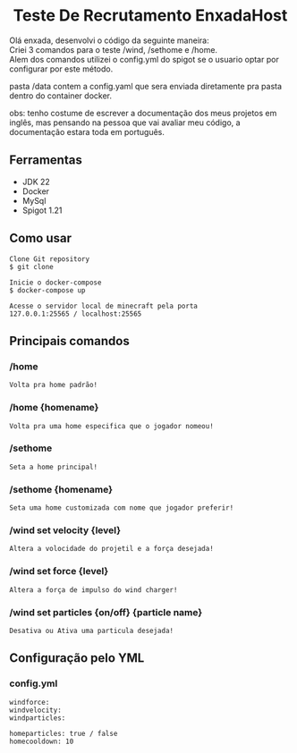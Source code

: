 <h1 align="center">Teste De Recrutamento EnxadaHost</h1>

Olá enxada, desenvolvi o código da seguinte maneira:<br/>
Criei 3 comandos para o teste /wind, /sethome e /home.<br/>
Alem dos comandos utilizei o config.yml do spigot se o usuario optar por configurar por este método.

pasta /data contem a config.yaml que sera enviada diretamente pra pasta dentro do container docker.

obs: tenho costume de escrever a documentação dos meus projetos em inglês, mas pensando
na pessoa que vai avaliar meu código, a documentação estara toda em português.

## Ferramentas
- JDK 22
- Docker
- MySql
- Spigot 1.21

## Como usar
```
Clone Git repository
$ git clone 
```

```
Inicie o docker-compose
$ docker-compose up
```

```
Acesse o servidor local de minecraft pela porta
127.0.0.1:25565 / localhost:25565
```
## Principais comandos
### /home
 `Volta pra home padrão!`
### /home {homename}
 `Volta pra uma home especifica que o jogador nomeou!`
### /sethome
 `Seta a home principal!`
### /sethome {homename}
 `Seta uma home customizada com nome que jogador preferir!`
### /wind set velocity {level}
 `Altera a volocidade do projetil e a força desejada!`
### /wind set force {level}
 `Altera a força de impulso do wind charger!`
### /wind set particles {on/off} {particle name}
 `Desativa ou Ativa uma particula desejada!`

## Configuração pelo YML

### config.yml
```
windforce:
windvelocity:
windparticles:

homeparticles: true / false
homecooldown: 10
```

